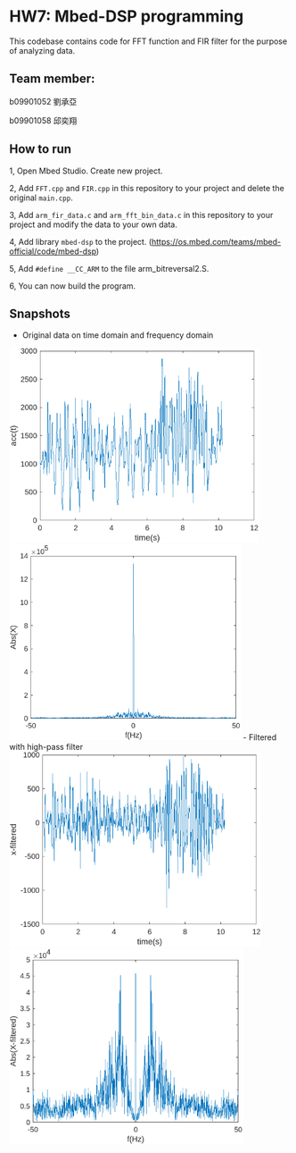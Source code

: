 # HW7: Mbed-DSP programming

This codebase contains code for FFT function and FIR filter for the purpose of analyzing data.

## Team member:
b09901052 劉承亞

b09901058 邱奕翔

## How to run 
    
1, Open Mbed Studio. Create new project.

2, Add `FFT.cpp` and `FIR.cpp` in this repository to your project and delete the original `main.cpp`.

3, Add `arm_fir_data.c` and `arm_fft_bin_data.c` in this repository to your project and modify the data to your own data.

4, Add library `mbed-dsp` to the project. (https://os.mbed.com/teams/mbed-official/code/mbed-dsp)

5, Add `#define __CC_ARM` to the file arm_bitreversal2.S.

6, You can now build the program.

## Snapshots
- Original data on time domain and frequency domain
<img src="docs/comb1.png" height="350px">
<img src="docs/comb2.png" height="350px">
- Filtered with high-pass filter
<img src="docs/comb5.png" height="350px">
<img src="docs/comb6.png" height="350px">